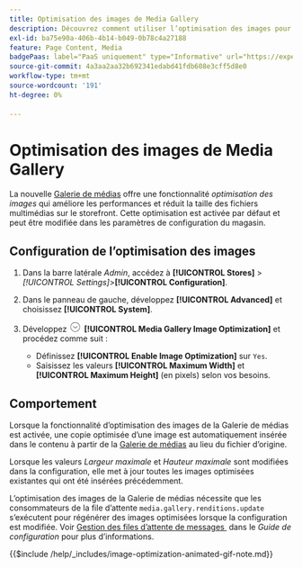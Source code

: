 ```yaml
---
title: Optimisation des images de Media Gallery
description: Découvrez comment utiliser l’optimisation des images pour vos ressources  [!DNL Commerce]  médias.
exl-id: ba75e90a-406b-4b14-b049-0b78c4a27188
feature: Page Content, Media
badgePaas: label="PaaS uniquement" type="Informative" url="https://experienceleague.adobe.com/fr/docs/commerce/user-guides/product-solutions" tooltip="S’applique uniquement aux projets Adobe Commerce on Cloud (infrastructure PaaS gérée par Adobe) et aux projets On-premise."
source-git-commit: 4a3aa2aa32b692341edabd41fdb608e3cff5d8e0
workflow-type: tm+mt
source-wordcount: '191'
ht-degree: 0%

---
```


# Optimisation des images de Media Gallery

La nouvelle [Galerie de médias](media-gallery.md) offre une fonctionnalité _optimisation des images_ qui améliore les performances et réduit la taille des fichiers multimédias sur le storefront. Cette optimisation est activée par défaut et peut être modifiée dans les paramètres de configuration du magasin.

## Configuration de l’optimisation des images

1. Dans la barre latérale _Admin_, accédez à **[!UICONTROL Stores]** > _[!UICONTROL Settings]_>**[!UICONTROL Configuration]**.

1. Dans le panneau de gauche, développez **[!UICONTROL Advanced]** et choisissez **[!UICONTROL System]**.

1. Développez ![Sélecteur d’extension](../assets/icon-display-expand.png) **[!UICONTROL Media Gallery Image Optimization]** et procédez comme suit :

   - Définissez **[!UICONTROL Enable Image Optimization]** sur `Yes`.
   - Saisissez les valeurs **[!UICONTROL Maximum Width]** et **[!UICONTROL Maximum Height]** (en pixels) selon vos besoins.

## Comportement

Lorsque la fonctionnalité d’optimisation des images de la Galerie de médias est activée, une copie optimisée d’une image est automatiquement insérée dans le contenu à partir de la [Galerie de médias](media-gallery.md) au lieu du fichier d’origine.

Lorsque les valeurs _Largeur maximale_ et _Hauteur maximale_ sont modifiées dans la configuration, elle met à jour toutes les images optimisées existantes qui ont été insérées précédemment.

L’optimisation des images de la Galerie de médias nécessite que les consommateurs de la file d’attente `media.gallery.renditions.update` s’exécutent pour régénérer des images optimisées lorsque la configuration est modifiée. Voir [&#x200B; Gestion des files d’attente de messages &#x200B;](https://experienceleague.adobe.com/docs/commerce-operations/configuration-guide/message-queues/manage-message-queues.html?lang=fr) dans le _Guide de configuration_ pour plus d’informations.

{{$include /help/_includes/image-optimization-animated-gif-note.md}}

<!-- Last updated from includes: 2024-01-30 15:43:39 -->
